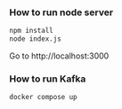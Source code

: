### How to run node server

```sh
npm install
node index.js
```

Go to http://localhost:3000

### How to run Kafka

```sh
docker compose up
```
